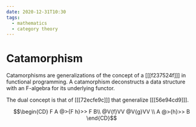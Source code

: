 ```yaml
---
date: 2020-12-31T10:30
tags:
  - mathematics
  - category theory
---
```


# Catamorphism

Catamorphisms are generalizations of the concept of a [[[f237524f]]] in functional programming. A catamorphism deconstructs a data structure with an F-algebra for its underlying functor.

The dual concept is that of [[[72ecfe9c]]] that generalize [[[56e94cd9]]].

$$\begin{CD}
F A @>{F h}>> F B\\
@V{f}VV @V{g}VV \\
A @>{h}>> B
\end{CD}$$
